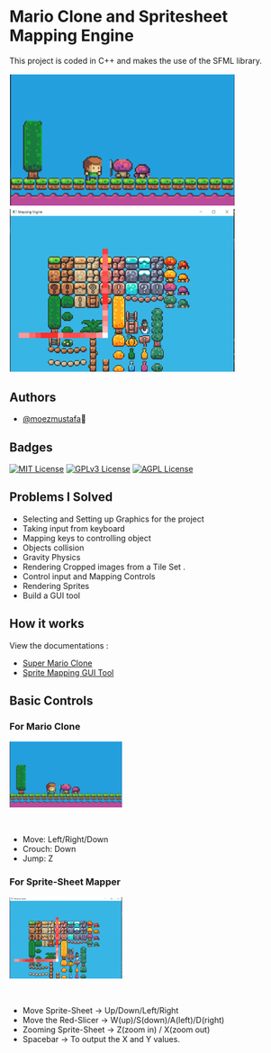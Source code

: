 
# Mario Clone and Spritesheet Mapping Engine

This project is coded in C++ and makes the use of the SFML 
library.

<!-- sample images of the project -->
<p float="left">

  <img src="images/mario1.png" width="400" />

  <img src="images/mapper1.png" width="400" /> 
  
</p>


## Authors

- [@moezmustafa](https://www.github.com/moezmustafa)🚀

## Badges

[![MIT License](https://img.shields.io/badge/License-MIT-green.svg)](https://choosealicense.com/licenses/mit/)
[![GPLv3 License](https://img.shields.io/badge/License-GPL%20v3-yellow.svg)](https://opensource.org/licenses/)
[![AGPL License](https://img.shields.io/badge/license-AGPL-blue.svg)](http://www.gnu.org/licenses/agpl-3.0)
## Problems I Solved 
-	Selecting and Setting up Graphics for the project
-	Taking input from keyboard 
-	Mapping keys to controlling object
-	Objects collision
-	Gravity Physics 
-	Rendering Cropped images from a Tile Set .
-	Control input and  Mapping Controls 
- Rendering Sprites 
- Build a GUI tool 



## How it works 

View the documentations : 
- [Super Mario Clone](https://github.com/moezmustafa/Super-Mario-Clone-Spritesheet-mapper/blob/master/Documentation/images/mario.md)
- [Sprite Mapping GUI Tool](https://github.com/moezmustafa/Super-Mario-Clone-Spritesheet-mapper/blob/master/Documentation/images/mapper.md)

## Basic Controls
### For Mario Clone
<p float="left">
  <img src="images/mario1.png" width="200" />
</p>
<br>

- Move: Left/Right/Down
- Crouch: Down
- Jump: Z

### For Sprite-Sheet Mapper
<p float="left">
  <img src="images/mapper1.png" width="200" /> 
</p>
<br>

-  Move Sprite-Sheet -> Up/Down/Left/Right
-  Move the Red-Slicer -> W(up)/S(down)/A(left)/D(right)
-  Zooming Sprite-Sheet  ->  Z(zoom in) / X(zoom out)
-  Spacebar -> To output the X and Y values.




































